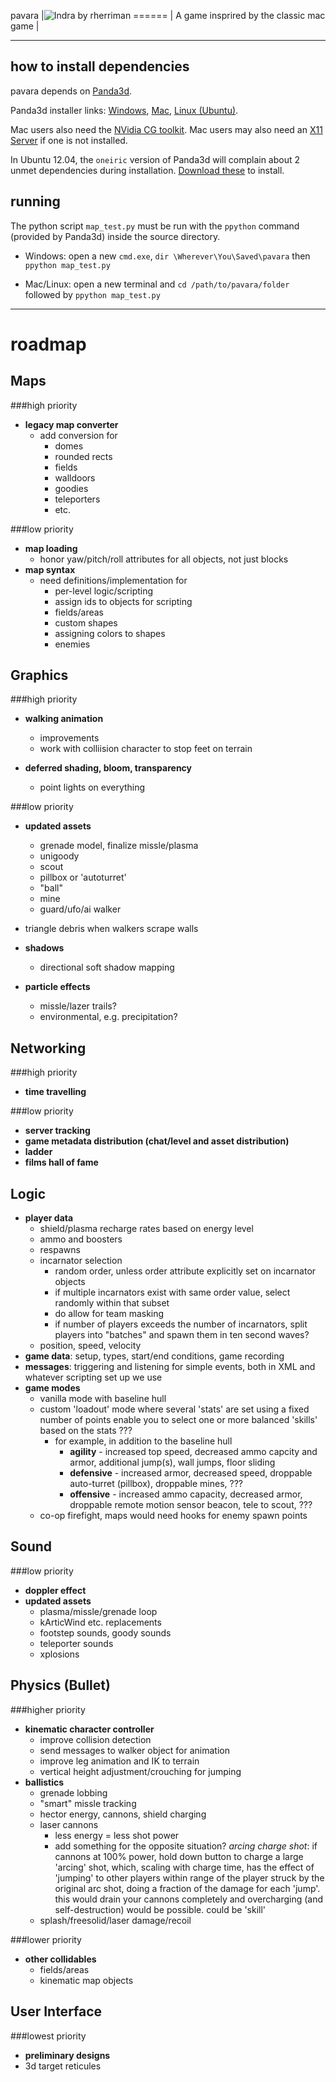 pavara |<img src="https://dl.dropbox.com/u/38430353/icebox_thumb.jpg" alt="Indra by rherriman"/>
====== |
A game insprired by the classic mac game |

* * *
how to install dependencies
---------------------------

pavara depends on [Panda3d](http://www.panda3d.org/download.php?sdk&version=1.8.0).

Panda3d installer links: [Windows](http://www.panda3d.org/download/panda3d-1.8.0/Panda3D-1.8.0.exe), [Mac](http://www.panda3d.org/download/panda3d-1.8.0/Panda3D-1.8.0.dmg), [Linux (Ubuntu)](http://www.panda3d.org/download.php?platform=ubuntu&version=1.8.0&sdk).

Mac users also need the [NVidia CG toolkit](https://developer.nvidia.com/cg-toolkit). Mac users may also need an [X11 Server](http://xquartz.macosforge.org/trac) if one is not installed.

In Ubuntu 12.04, the `oneiric` version of Panda3d will complain about 2 unmet dependencies during installation. [Download these](http://packages.ubuntu.com/oneiric/allpackages) to install.

running
-------
The python script `map_test.py` must be run with the `ppython` command (provided by Panda3d) inside the source directory.

* Windows: open a new `cmd.exe`, `dir \Wherever\You\Saved\pavara` then `ppython map_test.py`

* Mac/Linux: open a new terminal and `cd /path/to/pavara/folder` followed by `ppython map_test.py`

* * *
roadmap
=======

Maps
----
###high priority
*   **legacy map converter**
	*   add conversion for
		*   domes
		*   rounded rects
		*	fields
		*	walldoors
		*	goodies
		*	teleporters
		*	etc.

###low priority
*	**map loading**
	*	honor yaw/pitch/roll attributes for all objects, not just blocks
*   **map syntax**
	*   need definitions/implementation for
		*   per-level logic/scripting
		*	assign ids to objects for scripting
		*   fields/areas
		*   custom shapes
		*   assigning colors to shapes
		* 	enemies

Graphics
--------
###high priority
*   **walking animation**
    *   improvements
	*	work with colliision character to stop feet on terrain

*	**deferred shading, bloom, transparency**
	*	point lights on everything

###low priority
*   **updated assets**
	*   grenade model, finalize missle/plasma
	*   unigoody
	*	scout
	*	pillbox or 'autoturret'
	*	"ball"
	*	mine
	*	guard/ufo/ai walker
*	triangle debris when walkers scrape walls

*   **shadows**
    *   directional soft shadow mapping
*   **particle effects**
	*	missle/lazer trails?
	*	environmental, e.g. precipitation?

Networking
----------
###high priority
*   **time travelling**

###low priority
*   **server tracking**
*   **game metadata distribution (chat/level and asset distribution)**
*	**ladder**
*	**films hall of fame**

Logic
-----
*	**player data**
	*	shield/plasma recharge rates based on energy level
	*	ammo and boosters
	*	respawns
	*	incarnator selection
		*	random order, unless order attribute explicitly set on incarnator objects
		*	if multiple incarnators exist with same order value, select randomly within that subset
		*	do allow for team masking
		*	if number of players exceeds the number of incarnators, split players into "batches" and spawn them in ten second waves?
	*	position, speed, velocity
*	**game data**: setup, types, start/end conditions, game recording
*	**messages**: triggering and listening for simple events, both in XML and whatever scripting set up we use
*	**game modes**
	*	vanilla mode with baseline hull
	*	custom 'loadout' mode where several 'stats' are set using a fixed number of points enable you to select one or more balanced 'skills' based on the stats ???
		*	for example, in addition to the baseline hull
			* **agility** - increased top speed, decreased ammo capcity and armor, additional jump(s), wall jumps, floor sliding
			* **defensive** - increased armor, decreased speed, droppable auto-turret (pillbox), droppable mines, ???
			* **offensive** - increased ammo capacity, decreased armor, droppable remote motion sensor beacon, tele to scout, ???
	*	co-op firefight, maps would need hooks for enemy spawn points

Sound
-----
###low priority
*	**doppler effect**
*	**updated assets**
	*	plasma/missle/grenade loop
	*	kArticWind etc. replacements
	*	footstep sounds, goody sounds
	*	teleporter sounds
	*	xplosions

Physics (Bullet)
-------
###higher priority
*	**kinematic character controller**
	*	improve collision detection
	*	send messages to walker object for animation
	*	improve leg animation and IK to terrain
	*	vertical height adjustment/crouching for jumping
*	**ballistics**
	*	grenade lobbing
	*	"smart" missle tracking
	*	hector energy, cannons, shield charging
	*	laser cannons
		*	less energy = less shot power
		*	add something for the opposite situation? *arcing charge shot*: if cannons at 100% power, hold down button to charge a large 'arcing' shot, which, scaling with charge time, has the effect of 'jumping' to other players within range of the player struck by the original arc shot, doing a fraction of the damage for each 'jump'. this would drain your cannons completely and overcharging (and self-destruction) would be possible. could be 'skill'
	*	splash/freesolid/laser damage/recoil

###lower priority
*	**other collidables**
	*	fields/areas
	*	kinematic map objects

User Interface
--------------
###lowest priority
*	**preliminary designs**
*	3d target reticules
